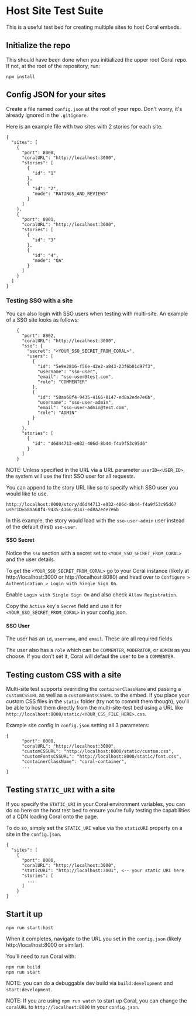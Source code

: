 # Host Site Test Suite

This is a useful test bed for creating multiple sites to host Coral embeds.

## Initialize the repo

This should have been done when you initialized the upper root Coral repo. If not, at the root of the repository, run:

```
npm install
```

## Config JSON for your sites

Create a file named `config.json` at the root of your repo. Don't worry, it's already ignored in the `.gitignore`.

Here is an example file with two sites with 2 stories for each site.

```
{
  "sites": [
    {
      "port": 8000,
      "coralURL": "http://localhost:3000",
      "stories": [
        {
          "id": "1"
        },
        {
          "id": "2",
          "mode": "RATINGS_AND_REVIEWS"
        }
      ]
    },
    {
      "port": 8001,
      "coralURL": "http://localhost:3000",
      "stories": [
        {
          "id": "3"
        },
        {
          "id": "4",
          "mode": "QA"
        }
      ]
    }
  ]
}
```

### Testing SSO with a site

You can also login with SSO users when testing with multi-site. An example of a SSO site looks as follows:

```
    {
      "port": 8002,
      "coralURL": "http://localhost:3000",
      "sso": {
        "secret": "<YOUR_SSO_SECRET_FROM_CORAL>",
        "users": [
          {
            "id": "5e9e2816-f56e-42e2-a843-23f6b01d97f3",
            "username": "sso-user",
            "email": "sso-user@test.com",
            "role": "COMMENTER"
          },
          {
            "id": "58aa68f4-9435-4166-8147-ed8a2ede7e6b",
            "username": "sso-user-admin",
            "email": "sso-user-admin@test.com",
            "role": "ADMIN"
          }
        ]
      },
      "stories": [
        {
          "id": "d6d44713-e032-406d-8b44-f4a9f53c95d6"
        }
      ]
    }
```

NOTE: Unless specified in the URL via a URL parameter `userID=<USER_ID>`, the system will use the first SSO user for all requests.

You can append to the story URL like so to specify which SSO user you would like to use.

`http://localhost:8000/story/d6d44713-e032-406d-8b44-f4a9f53c95d6?userID=58aa68f4-9435-4166-8147-ed8a2ede7e6b`

In this example, the story would load with the `sso-user-admin` user instead of the default (first) `sso-user`.

#### SSO Secret

Notice the `sso` section with a secret set to `<YOUR_SSO_SECRET_FROM_CORAL>` and the user details.

To get the `<YOUR_SSO_SECRET_FROM_CORAL>` go to your Coral instance (likely at http://localhost:3000 or http://localhost:8080) and head over to `Configure > Authentication > Login with Single Sign On`.

Enable `Login with Single Sign On` and also check `Allow Registration`.

Copy the `Active` key's `Secret` field and use it for `<YOUR_SSO_SECRET_FROM_CORAL>` in your config.json.

#### SSO User

The user has an `id`, `username`, and `email`. These are all required fields.

The user also has a `role` which can be `COMMENTER`, `MODERATOR`, or `ADMIN` as you choose. If you don't set it, Coral will defaul the user to be a `COMMENTER`.

## Testing custom CSS with a site

Multi-site test supports overriding the `containerClassName` and passing a `customCSSURL` as well as a `customFontsCSSURL` to the embed. If you place your custom CSS files in the `static` folder (try not to commit them though), you'll be able to host them directly from the multi-site-test bed using a URL like `http://localhost:8000/static/<YOUR_CSS_FILE_HERE>.css`.

Example site config in `config.json` setting all 3 parameters:

```
{
      "port": 8000,
      "coralURL": "http://localhost:3000",
      "customCSSURL": "http://localhost:8000/static/custom.css",
      "customFontsCSSURL": "http://localhost:8000/static/font.css",
      "containerClassName": "coral-container",
      ...
}
```

## Testing `STATIC_URI` with a site

If you specify the `STATIC_URI` in your Coral environment variables, you can do so here on the host test bed to ensure you're fully testing the capabilities of a CDN loading Coral onto the page.

To do so, simply set the `STATIC_URI` value via the `staticURI` property on a site in the `config.json`.

```
{
  "sites": [
    {
      "port": 8000,
      "coralURL": "http://localhost:3000",
      "staticURI": "http://localhost:3001", <-- your static URI here
      "stories": [
        ...
      ]
    }
}
```

## Start it up

```
npm run start:host
```

When it completes, navigate to the URL you set in the `config.json` (likely http://localhost:8000 or similar).

You'll need to run Coral with:

```
npm run build
npm run start
```

NOTE: you can do a debuggable dev build via `build:development` and `start:development`.

NOTE: If you are using `npm run watch` to start up Coral, you can change the `coralURL` to `http://localhost:8080` in your `config.json`.

